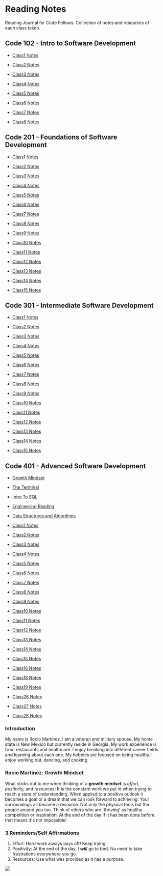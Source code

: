 # Reading Notes

Reading Journal for Code Fellows. Collection of notes and resources of each class taken.

## Code 102 - Intro to Software Development

- [Class1 Notes](code-102/markdownnotes.md)

- [Class2 Notes](code-102/gitnotes/texteditor.md)

- [Class3 Notes](code-102/gitnotes.md)

- [Class4 Notes](code-102/git-github.md)

- [Class5 Notes](code-102/class5.md)

- [Class6 Notes](code-102/class6.md)

- [Class7 Notes](code-102/class7.md)

- [Class8 Notes](code-102/class8.md)


## Code 201 - Foundations of Software Development

- [Class1 Notes](code-201/class1.md)

- [Class2 Notes](code-201/class2.md)

- [Class3 Notes](code-201/class3.md)

- [Class4 Notes](code-201/class4.md)

- [Class5 Notes](code-201/class5.md)

- [Class6 Notes](code-201/class6.md)

- [Class7 Notes](code-201/class7.md)

- [Class8 Notes](code-201/class8.md)

- [Class9 Notes](code-201/class9.md)

- [Class10 Notes](code-201/class10.md)

- [Class11 Notes](code-201/class11.md)

- [Class12 Notes](code-201/class12.md)

- [Class13 Notes](code-201/class13.md)

- [Class14 Notes](code-201/class14.md)

- [Class15 Notes](code-201/class15.md)

## Code 301 - Intermediate Software Development

- [Class1 Notes](code-301/class1.md)

- [Class2 Notes](code-301/class2.md)

- [Class3 Notes](code-301/class3.md)

- [Class4 Notes](code-301/class4.md)

- [Class5 Notes](Rcode-301/class5.md)

- [Class6 Notes](code-301/class6.md)

- [Class7 Notes](code-301/class7.md)

- [Class8 Notes](code-301/class8.md)

- [Class9 Notes](code-301/class9.md)

- [Class10 Notes](code-301/class10.md)

- [Class11 Notes](code-301/class11.md)

- [Class12 Notes](code-301/class12.md)

- [Class13 Notes](code-301/class13.md)

- [Class14 Notes](code-301/class14.md)

- [Class15 Notes](code-301/class15.md)

## Code 401 - Advanced Software Development

- [Growth Mindset](code-401/GrowthMindset.md)

- [The Terminal](code-401/TheTerminal.md)

- [Intro To SQL](code-401/IntroToSQL.md)

- [Engineering Reading](code-401/EngineeringReading.md)

- [Data Structures and Algorithms](code-401/DataStructuresAndAlgorithms.md)

- [Class1 Notes](code-401/class1.md)

- [Class2 Notes](code-401/class2.md)

- [Class3 Notes](code-401/class3.md)

- [Class4 Notes](code-401/class4.md)

- [Class5 Notes](code-401/class5.md)

- [Class6 Notes](code-401/class6.md)

- [Class7 Notes](code-401/class7.md)

- [Class8 Notes](code-401/class8.md)

- [Class9 Notes](code-401/class9.md)

- [Class10 Notes](code-401/class10.md)

- [Class11 Notes](code-401/class11.md)

- [Class12 Notes](code-401/class12.md)

- [Class13 Notes](code-401/class13.md)

- [Class14 Notes](code-401/class14.md)

- [Class15 Notes](code-401/class15.md)

- [Class16 Notes](code-401/class16.md)

- [Class18 Notes](code-401/class18.md)

- [Class19 Notes](code-401/class19.md)

- [Class26 Notes](code-401/class26.md)

- [Class27 Notes](code-401/class27.md)

- [Class28 Notes](code-401/class28.md)

### **Introduction**

My name is Rocio Martinez. I am a veteran and military spouse. My home state is New Mexico but currently reside in Georgia. My work experience is from restaurants and healthcare. I enjoy breaking into different career fields and learning about each one. My hobbies are focused on being healthy. I enjoy working out, dancing, and cooking.

### Rocio Martinez: Growth Mindset

What sticks out to me when thinking of a **growth mindset** is *effort, positivity,* and *resources*!
It is the constant work we put in when trying to reach a state of  understanding. When applied to a positive outlook it becomes a goal or a dream that we can look forward to achieving. Your surroundings all become a resource. Not only the physical tools but the people around you too. Think of others who are 'thriving' as healthy competition or inspiration. At the end of the day if it has been done before, that means it's not impossible!

### 3 Reminders/Self Affirmations

1. Effort: Hard work always pays off! Keep trying.
2. Positivity: At the end of the day, I ***will*** go to bed. No need to take frustrations everywhere you go.
3. Resources: Use what was provided as it has a purpose.

<img src="https://images.unsplash.com/photo-1633453223757-a968278792cf?ixlib=rb-4.0.3&ixid=MnwxMjA3fDB8MHxwaG90by1wYWdlfHx8fGVufDB8fHx8&auto=format&fit=crop&w=1740&q=80" />
